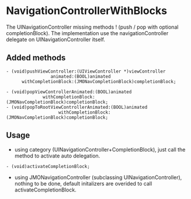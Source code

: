 NavigationControllerWithBlocks
==============================

The UINavigationController missing methods ! (push / pop with optional completionBlock). 
The implementation use the navigationController delegate on UINavigationController itself.

Added methods 
---------------------------------------------------

```objc
- (void)pushViewController:(UIViewController *)viewController 
                 animated:(BOOL)animated 
      withCompletionBlock:(JMONavCompletionBlock)completionBlock;

- (void)popViewControllerAnimated:(BOOL)animated 
              withCompletionBlock:(JMONavCompletionBlock)completionBlock;
- (void)popToRootViewControllerAnimated:(BOOL)animated
                    withCompletionBlock:(JMONavCompletionBlock)completionBlock;
```

Usage
-------------------------------------------------------------
* using category (UINavigationController+CompletionBlock), just call the method to activate auto delegation.
```objc
- (void)activateCompletionBlock;
```


* using JMONavigationController (subclassing UINavigationController), nothing to be done, default initalizers are overided to call activateCompletionBlock.

